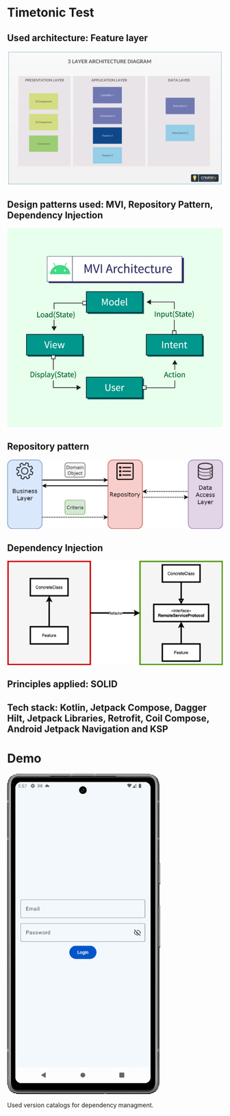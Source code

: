 # Timetonic Test

## Used architecture: Feature layer
![Feature layer architecture](https://github.com/Madold/Timetonictest/blob/main/feature_layer_diagram.png?raw=true)

## Design patterns used: MVI, Repository Pattern, Dependency Injection
![MVI Pattern](https://github.com/Madold/Timetonictest/blob/main/mvi_pattern.jpg?raw=true)

## Repository pattern
![Repository pattern](https://raw.githubusercontent.com/Madold/Timetonictest/main/repository_pattern.png)

## Dependency Injection 
![](https://github.com/Madold/Timetonictest/blob/main/dependency_injection.png?raw=true)

## Principles applied: SOLID

## Tech stack: Kotlin, Jetpack Compose, Dagger Hilt, Jetpack Libraries, Retrofit, Coil Compose, Android Jetpack Navigation and KSP

# Demo
![App demo](https://github.com/Madold/Timetonictest/blob/main/2024-05-30%2000-57-41.gif?raw=true)

Used version catalogs for dependency managment.





